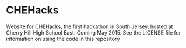 CHEHacks
========

Website for CHEHacks, the first hackathon in South Jersey, hosted at Cherry Hill High School East. Coming May 2015. See the LICENSE file for information on using the code in this repository
